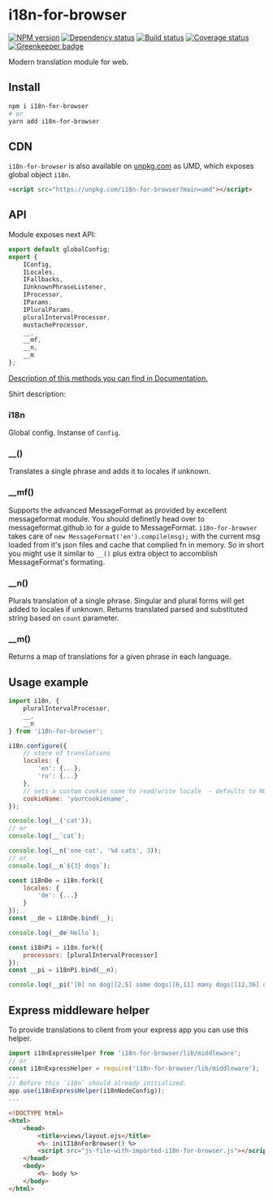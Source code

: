 # i18n-for-browser

[![NPM version][npm]][npm-url]
[![Dependency status][deps]][deps-url]
[![Build status][build]][build-url]
[![Coverage status][coverage]][coverage-url]
[![Greenkeeper badge][greenkeeper]][greenkeeper-url]

[npm]: https://img.shields.io/npm/v/i18n-for-browser.svg
[npm-url]: https://npmjs.com/package/i18n-for-browser

[deps]: https://david-dm.org/TrigenSoftware/i18n-for-browser.svg
[deps-url]: https://david-dm.org/TrigenSoftware/i18n-for-browser

[build]: http://img.shields.io/travis/TrigenSoftware/i18n-for-browser.svg
[build-url]: https://travis-ci.org/TrigenSoftware/i18n-for-browser

[coverage]: https://img.shields.io/coveralls/TrigenSoftware/i18n-for-browser.svg
[coverage-url]: https://coveralls.io/r/TrigenSoftware/i18n-for-browser

[greenkeeper]: https://badges.greenkeeper.io/TrigenSoftware/i18n-for-browser.svg
[greenkeeper-url]: https://greenkeeper.io/

Modern translation module for web.

## Install

```sh
npm i i18n-for-browser
# or
yarn add i18n-for-browser
```

## CDN

`i18n-for-browser` is also available on [unpkg.com](https://unpkg.com/i18n-for-browser) as UMD, which exposes global object `i18n`.

```html
<script src="https://unpkg.com/i18n-for-browser?main=umd"></script>
```

## API

Module exposes next API:

```js
export default globalConfig;
export {
    IConfig,
    ILocales,
    IFallbacks,
    IUnknownPhraseListener,
    IProcessor,
    IParams,
    IPluralParams,
    pluralIntervalProcessor,
    mustacheProcessor,
    __,
    __mf,
    __n,
    __m
};
```

[Description of this methods you can find in Documentation.](https://trigensoftware.github.io/i18n-for-browser/index.html)

Shirt description:

### i18n

Global config. Instanse of `Config`.

### __()

Translates a single phrase and adds it to locales if unknown.

### __mf()

Supports the advanced MessageFormat as provided by excellent messageformat module. You should definetly head over to messageformat.github.io for a guide to MessageFormat. `i18n-for-browser` takes care of `new MessageFormat('en').compile(msg);` with the current msg loaded from it's json files and cache that complied fn in memory. So in short you might use it similar to `__()` plus extra object to accomblish MessageFormat's formating.

### __n()

Plurals translation of a single phrase. Singular and plural forms will get added to locales if unknown. Returns translated parsed and substituted string based on `count` parameter.

### __m()

Returns a map of translations for a given phrase in each language.

## Usage example

```js
import i18n, {
    pluralIntervalProcessor,
    __,
    __n
} from 'i18n-for-browser';

i18n.configure({
	// store of translations
	locales: {
		'en': {...},
		'ru': {...}
	},
	// sets a custom cookie name to read/write locale  - defaults to NULL
	cookieName: 'yourcookiename',
});

console.log(__('cat'));
// or
console.log(__`cat`);

console.log(__n('one cat', '%d cats', 3));
// or
console.log(__n`${3} dogs`);

const i18nDe = i18n.fork({
    locales: {
        'de': {...}
    }
});
const __de = i18nDe.bind(__);

console.log(__de`Hello`);

const i18nPi = i18n.fork({
    processors: [pluralIntervalProcessor]
});
const __pi = i18nPi.bind(__n);

console.log(__pi('[0] no dog|[2,5] some dogs|[6,11] many dogs|[12,36] dozens of dogs|a horde of %s dogs|[100,] too many dogs', 3));
```

## Express middleware helper

To provide translations to client from your express app you can use this helper.

```js
import i18nExpressHelper from 'i18n-for-browser/lib/middleware';
// or 
const i18nExpressHelper = require('i18n-for-browser/lib/middleware');
...
// Before this `i18n` should already initialized.
app.use(i18nExpressHelper(i18nNodeConfig));
...
```

```html
<!DOCTYPE html>
<html>
    <head>
        <title>views/layout.ejs</title>
        <%- initI18nForBrowser() %>
        <script src="js-file-with-imported-i18n-for-browser.js"></script>
    </head>
    <body>
        <%- body %>
    </body>
</html>
```

